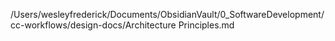 /Users/wesleyfrederick/Documents/ObsidianVault/0_SoftwareDevelopment/cc-workflows/design-docs/Architecture Principles.md